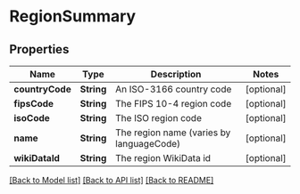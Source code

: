 # RegionSummary

## Properties
Name | Type | Description | Notes
------------ | ------------- | ------------- | -------------
**countryCode** | **String** | An ISO-3166 country code | [optional] 
**fipsCode** | **String** | The FIPS 10-4 region code | [optional] 
**isoCode** | **String** | The ISO region code | [optional] 
**name** | **String** | The region name (varies by languageCode) | [optional] 
**wikiDataId** | **String** | The region WikiData id | [optional] 

[[Back to Model list]](../README.md#documentation-for-models) [[Back to API list]](../README.md#documentation-for-api-endpoints) [[Back to README]](../README.md)


